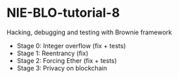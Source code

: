# NIE-BLO-tutorial-8
Hacking, debugging and testing with Brownie framework

* Stage 0: Integer overflow (fix + tests)
* Stage 1: Reentrancy (fix)
* Stage 2: Forcing Ether (fix + tests)
* Stage 3: Privacy on blockchain
